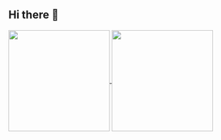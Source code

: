 ## Hi there 👋
<!--
[![Top Langs](https://github-readme-stats-two-delta-57.vercel.app/api/top-langs/?username=jp-cpe&theme=calm&layout=donut&langs_count=20)](https://github.com/jp-cpe/github-readme-stats)

[![JP-CPE's GitHub stats](https://github-readme-stats-two-delta-57.vercel.app/api?username=jp-cpe&theme=calm&show_icons=true)](https://github.com/jp-cpe/github-readme-stats) 
-->
<a href="https://github.com/jp-cpe/github-readme-stats">
  <img height=200 align="center" src="https://github-readme-stats-two-delta-57.vercel.app/api?username=jp-cpe&theme=calm&show_icons=true&rank_icon=github&layout=compact" />
</a>
<a href="https://github.com/jp-cpe/github-readme-stats">
  <img height=200 align="center" src="https://github-readme-stats-two-delta-57.vercel.app/api/top-langs/?username=jp-cpe&theme=calm&layout=donut&langs_count=20" />
</a>

<!--
**jp-cpe/jp-cpe** is a ✨ _special_ ✨ repository because its `README.md` (this file) appears on your GitHub profile.

Here are some ideas to get you started:

- 🔭 I’m currently working on ...
- 🌱 I’m currently learning ...
- 👯 I’m looking to collaborate on ...
- 🤔 I’m looking for help with ...
- 💬 Ask me about ...
- 📫 How to reach me: ...
- 😄 Pronouns: ...
- ⚡ Fun fact: ...
-->
